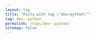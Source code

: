 ```yaml
---
layout: tag
title: "Posts with tag \"dev/python\""
tag: dev--python
permalink: /tags/dev--python/
sitemap: false
---
```

